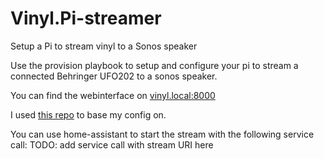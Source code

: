# Vinyl.Pi-streamer
Setup a Pi to stream vinyl to a Sonos speaker

Use the provision playbook to setup and configure your pi to stream a connected Behringer UFO202 to a sonos speaker.

You can find the webinterface on [vinyl.local:8000](http://vinyl.local:8000/)

I used [this repo](https://github.com/basdp/USB-Turntables-to-Sonos-with-RPi) to base my config on.

You can use home-assistant to start the stream with the following service call:
TODO: add service call with stream URI here